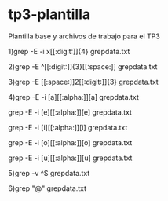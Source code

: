 # tp3-plantilla
Plantilla base y archivos de trabajo para el TP3

1)grep -E -i  x[[:digit:]]{4} grepdata.txt

2)grep -E ^[[:digit:]]{3}[[:space:]] grepdata.txt

3)grep -E [[:space:]]2[[:digit:]]{3} grepdata.txt

4)grep -E -i [a][[:alpha:]][a] grepdata.txt

grep -E -i [e][[:alpha:]][e] grepdata.txt

grep -E -i [i][[:alpha:]][i] grepdata.txt

grep -E -i [o][[:alpha:]][o] grepdata.txt

grep -E -i [u][[:alpha:]][u] grepdata.txt

5)grep -v ^S grepdata.txt

6)grep "@" grepdata.txt

